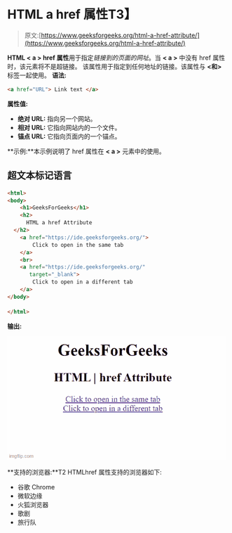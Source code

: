 # HTML a href 属性T3】

> 原文:[https://www.geeksforgeeks.org/html-a-href-attribute/](https://www.geeksforgeeks.org/html-a-href-attribute/)

**HTML < a > href 属性**用于指定*链接到的页面的网址*。当 **< a >** 中没有 href 属性时，该元素将不是超链接。
该属性用于指定到任何地址的链接。该属性与 **<和>** 标签一起使用。
**语法:**

```html
<a href="URL"> Link text </a>
```

**属性值:**

*   **绝对 URL:** 指向另一个网站。
*   **相对 URL:** 它指向网站内的一个文件。
*   **锚点 URL:** 它指向页面内的一个锚点。

**示例:**本示例说明了 href 属性在 **< a >** 元素中的使用。

## 超文本标记语言

```html
<html>
<body>
    <h1>GeeksForGeeks</h1>
    <h2>
      HTML a href Attribute
  </h2>
    <a href="https://ide.geeksforgeeks.org/"> 
        Click to open in the same tab 
    </a>
    <br>
    <a href="https://ide.geeksforgeeks.org/"
       target="_blank"> 
        Click to open in a different tab 
    </a>
</body>

</html>
```

**输出:**

![](img/d3abf2bce2d2a88a901379fe8dd1162a.png)

**支持的浏览器:**T2 HTML<a>href 属性支持的浏览器如下:

*   谷歌 Chrome
*   微软边缘
*   火狐浏览器
*   歌剧
*   旅行队